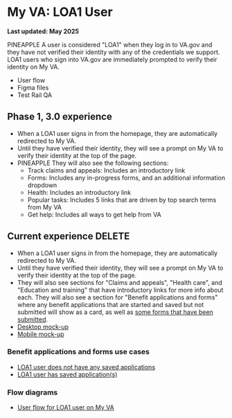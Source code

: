 # My VA: LOA1 User
**Last updated: May 2025**

PINEAPPLE A user is considered "LOA1" when they log in to VA.gov and they have not verified their identity with any of the credentials we support. LOA1 users who sign into VA.gov are immediately prompted to verify their identity on My VA.
- User flow
- Figma files
- Test Rail QA

## Phase 1, 3.0 experience
- When a LOA1 user signs in from the homepage, they are automatically redirected to My VA. 
- Until they have verified their identity, they will see a prompt on My VA to verify their identity at the top of the page. 
- PINEAPPLE They will also see the following sections:
   - Track claims and appeals: Includes an introductory link
   - Forms: Includes any in-progress forms, and an additional information dropdown
   - Health: Includes an introductory link
   - Popular tasks: Includes 5 links that are driven by top search terms from My VA
   - Get help: Includes all ways to get help from VA

## Current experience DELETE
- When a LOA1 user signs in from the homepage, they are automatically redirected to My VA. 
- Until they have verified their identity, they will see a prompt on My VA to verify their identity at the top of the page. 
- They will also see sections for "Claims and appeals", "Health care", and "Education and training" that have introductory links for more info about each. They will also see a section for "Benefit applications and forms" where any benefit applications that are started and saved but not submitted will show as a card, as well as [some forms that have been submitted](https://github.com/department-of-veterans-affairs/va.gov-team/tree/master/products/identity-personalization/my-va/forms-status-on-My-VA).
- [Desktop mock-up](https://www.figma.com/file/15yOY4VEzitxm5tRMDiAzz/My-VA?type=design&node-id=0%3A246&mode=design&t=0sqAEWapTl9rGnyL-1)
- [Mobile mock-up](https://www.figma.com/file/15yOY4VEzitxm5tRMDiAzz/My-VA?type=design&node-id=0%3A911&mode=design&t=0sqAEWapTl9rGnyL-1)

### Benefit applications and forms use cases
- [LOA1 user does not have any saved applications](https://github.com/department-of-veterans-affairs/va.gov-team/blob/master/products/identity-personalization/my-va/use-cases/LOA1-use-cases/LOA1-without-saved-applications.md)
- [LOA1 user has saved application(s)](https://github.com/department-of-veterans-affairs/va.gov-team/blob/master/products/identity-personalization/my-va/use-cases/LOA1-use-cases/LOA1-with-saved-applications.md)

### Flow diagrams
- [User flow for LOA1 user on My VA](https://www.figma.com/file/15yOY4VEzitxm5tRMDiAzz/My-VA?type=design&node-id=0-7050&mode=design)
